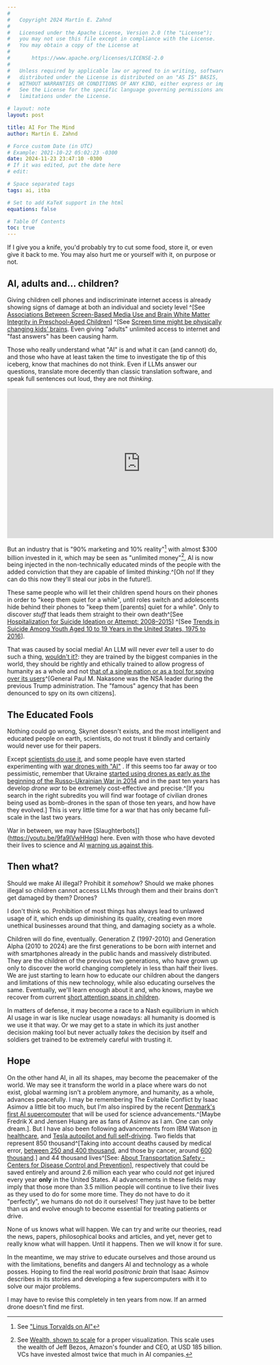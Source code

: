```yaml
---
#
#   Copyright 2024 Martín E. Zahnd
#
#   Licensed under the Apache License, Version 2.0 (the "License");
#   you may not use this file except in compliance with the License.
#   You may obtain a copy of the License at
#
#       https://www.apache.org/licenses/LICENSE-2.0
#
#   Unless required by applicable law or agreed to in writing, software
#   distributed under the License is distributed on an "AS IS" BASIS,
#   WITHOUT WARRANTIES OR CONDITIONS OF ANY KIND, either express or implied.
#   See the License for the specific language governing permissions and
#   limitations under the License.

# layout: note
layout: post

title: AI For The Mind
author: Martín E. Zahnd

# Force custom Date (in UTC)
# Example: 2021-10-22 05:02:23 -0300
date: 2024-11-23 23:47:10 -0300
# If it was edited, put the date here
# edit:

# Space separated tags
tags: ai, itba

# Set to add KaTeX support in the html
equations: false

# Table Of Contents
toc: true
---
```


If I give you a knife, you'd probably try to cut some food, store it, or even give it back to me. You may also hurt me or yourself with it, on purpose or not.

<!--more-->

## AI, adults and... children?

Giving children cell phones and indiscriminate internet access is already showing signs of damage at both an individual and society level ^[See [Associations Between Screen-Based Media Use and Brain White Matter Integrity in Preschool-Aged Children](https://jamanetwork.com/journals/jamapediatrics/fullarticle/2754101)] ^[See [Screen time might be physically changing kids’ brains](https://www.technologyreview.com/2019/11/04/132071/screen-time-might-be-physically-changing-kids-brains/).
Even giving "adults" unlimited access to internet and "fast answers" has been causing harm.

Those who really understand what "AI" is and what it can (and cannot) do, and those who have at least taken the time to investigate the tip of this iceberg, know that machines do not think. Even if LLMs answer our questions, translate more decently than classic translation software, and speak full sentences out loud, they are not _thinking_.

<iframe width="622" height="350" src="https://www.youtube.com/embed/gLrraUzG24w" title="The Ability To Speak Does Not Make You Intelligent [1080p]" frameborder="0" allow="accelerometer; autoplay; clipboard-write; encrypted-media; gyroscope; picture-in-picture; web-share" referrerpolicy="strict-origin-when-cross-origin" allowfullscreen></iframe>

But an industry that is "90% marketing and 10% reality"[^torvalds-ai] with almost $300 billion invested in it, which may be seen as "unlimited money"[^vc-ai], AI is now being injected in the non-technically educated minds of the people with the added conviction that they are capable of limited _thinking_.^[Oh no! If they can do this now they'll steal our jobs in the future!].

[^torvalds-ai]: See ["Linus Torvalds on AI"](https://x.com/tsarnick/status/1848182122609283439)

[^vc-ai]: See [Wealth, shown to scale](https://mkorostoff.github.io/1-pixel-wealth/) for a proper visualization. This scale uses the wealth of Jeff Bezos, Amazon's founder and CEO, at USD 185 billion. VCs have invested almost twice that much in AI companies.

These same people who will let their children spend hours on their phones in order to "keep them quiet for a while", until roles switch and adolescents hide behind their phones to "keep them \[parents\] quiet for a while". Only to discover _stuff_ that leads them straight to their own death^[See [Hospitalization for Suicide Ideation or Attempt: 2008–2015](https://publications.aap.org/pediatrics/article-abstract/141/6/e20172426/37690/Hospitalization-for-Suicide-Ideation-or-Attempt?redirectedFrom=fulltext)] ^[See [Trends in Suicide Among Youth Aged 10 to 19 Years in the United States, 1975 to 2016](https://jamanetwork.com/journals/jamanetworkopen/fullarticle/2733430)].

That was caused by social media! An LLM will never _ever_ tell a user to do such a thing, [wouldn't it?](https://www.tomshardware.com/tech-industry/artificial-intelligence/gemini-ai-tells-the-user-to-die-the-answer-appears-out-of-nowhere-as-the-user-was-asking-geminis-help-with-his-homework): they are trained by the biggest companies in the world, they should be rightly and ethically trained to allow progress of humanity as a whole and not [that of a single nation or as a tool for spying over its users](https://openai.com/index/openai-appoints-retired-us-army-general/)^[General Paul M. Nakasone was the NSA leader during the previous Trump administration. The "famous" agency that has been denounced to spy on its own citizens].

## The Educated Fools

Nothing could go wrong, Skynet doesn't exists, and the most intelligent and educated people on earth, scientists, do not trust it blindly and certainly would never use for their papers.

Except [scientists do use it](https://www.theregister.com/2024/05/03/ai_scientific_articles/), and some people have even started experimenting with [war drones with "AI"](https://youtu.be/g_1XNdWEAGU) .
If this seems too far away or too pessimistic, remember that Ukraine [started using drones as early as the beginning of the Russo-Ukrainian War in 2014](https://www.popularmechanics.com/flight/drones/a25281/ukraine-makeshift-drones/) and in the past ten years has develop _drone war_ to be extremely cost-effective and precise.^[If you search in the right subredits you will find war footage of civilian drones being used as bomb-drones in the span of those ten years, and how have they evolved.] This is very little time for a war that has only became full-scale in the last two years.

War in between, we may have [Slaughterbots]](https://youtu.be/9fa9lVwHHqg) here. Even with those who have devoted their lives to science and AI [warning us against this](https://youtu.be/9fa9lVwHHqg?t=432).

## Then what?

Should we make AI illegal? Prohibit it _somehow_?
Should we make phones illegal so children cannot access LLMs through them and their brains don't get damaged by them? Drones?

I don't think so. Prohibition of most things has always lead to unlawed usage of it, which ends up diminishing its quality, creating even more unethical businesses around that thing, and damaging society as a whole.

Children will do fine, eventually. Generation Z (1997-2010) and Generation Alpha (2010 to 2024) are the first generations to be born _with_ internet and _with_ smartphones already in the public hands and massively distributed. They are the children of the previous two generations, who have grown up only to discover the world changing completely in less than half their lives.
We are just starting to learn how to educate our children about the dangers and limitations of this new technology, while also educating ourselves the same.
Eventually, we'll learn enough about it and, who knows, maybe we recover from current [short attention spans in children](https://www.researchgate.net/publication/383410660_The_Effect_of_Excessive_Smartphone_Use_on_Child_Cognitive_Development_and_Academic_Achievement_A_Mixed_Method_Analysis_Corresponding_Author).

In matters of defense, it may become a race to a Nash equilibrium in which AI usage in war is like nuclear usage nowadays: all humanity is doomed is we use it that way. Or we may get to a state in which its just another decision making tool but never actually _takes_ the decision by itself and soldiers get trained to be extremely careful with trusting it.

## Hope

On the other hand AI, in all its shapes, may become the peacemaker of the world. We may see it transform the world in a place where wars do not exist, global warming isn't a problem anymore, and humanity, as a whole, advances peacefully.
I may be remembering The Evitable Conflict by Isaac Asimov a little bit too much, but I'm also inspired by the recent [Denmark's first AI supercomputer](https://blogs.nvidia.com/blog/denmark-sovereign-ai-supercomputer/) that will be used for science advancements.^[Maybe Fredrik X and Jensen Huang are as fans of Asimov as I am. One can only dream.].
But I have also been following advancements from IBM Watson [in healthcare](https://www.ibm.com/industries/healthcare), and [Tesla autopilot and full self-driving](https://www.tesla.com/support/autopilot). Two fields that represent 850 thousand^[Taking into account deaths caused by medical error, [between 250 and 400 thousand](https://www.cnbc.com/2018/02/22/medical-errors-third-leading-cause-of-death-in-america.html), and those by cancer, around [600 thousand](https://www.cancer.org/research/cancer-facts-statistics/all-cancer-facts-figures/cancer-facts-figures-2022.html).] and 44 thousand lives^[See: [About Transportation Safety - Centers for Disease Control and Prevention](https://www.cdc.gov/transportation-safety/about/index.html)], respectively that could be saved entirely and around 2.6 million each year who could _not_ get injured every year **only** in the United States.
AI advancements in these fields may imply that those more than 3.5 million people will continue to live their lives as they used to do for some more time. They do not have to do it "perfectly", we humans do not do it ourselves! They just have to be better than us and evolve enough to become essential for treating patients or drive.

None of us knows what will happen. We can try and write our theories, read the news, papers, philosophical books and articles, and yet, never get to really know what will happen. Until it happens. Then we will know it for sure.

In the meantime, we may strive to educate ourselves and those around us with the limitations, benefits and dangers AI and technology as a whole posses. Hoping to find the real world _positronic brain_ that Isaac Asimov describes in its stories and developing a few supercomputers with it to solve our major problems.

I may have to revise this completely in ten years from now. If an armed drone doesn't find me first.

[^rclone-copy-docs]: [Documentación de `rclone copy`][rclone-copy]
